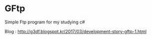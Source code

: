 # GFtp
Simple Ftp program for my studying c#

Blog : http://g3df.blogspot.kr/2017/03/development-story-gftp-1.html

